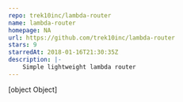 ```yaml
---
repo: trek10inc/lambda-router
name: lambda-router
homepage: NA
url: https://github.com/trek10inc/lambda-router
stars: 9
starredAt: 2018-01-16T21:30:35Z
description: |-
    Simple lightweight lambda router
---
```


[object Object]
